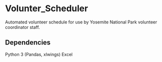 # Volunter_Scheduler
Automated volunteer schedule for use by Yosemite National Park volunteer coordinator staff.

## Dependencies
Python 3 (Pandas, xlwings)
Excel
